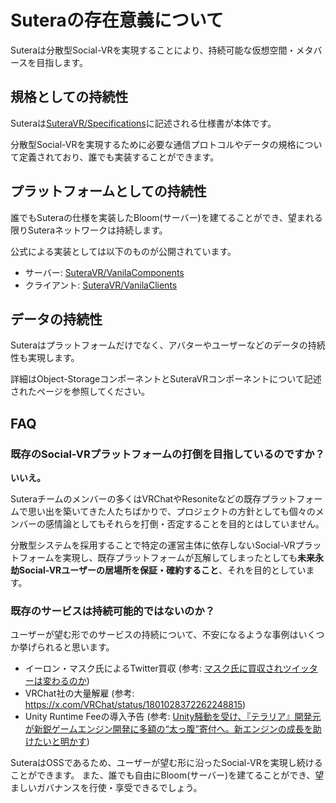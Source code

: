 # Suteraの存在意義について

Suteraは分散型Social-VRを実現することにより、持続可能な仮想空間・メタバースを目指します。

## 規格としての持続性

Suteraは[SuteraVR/Specifications](https://github.com/SuteraVR/Specifications)に記述される仕様書が本体です。

分散型Social-VRを実現するために必要な通信プロトコルやデータの規格について定義されており、誰でも実装することができます。

## プラットフォームとしての持続性

誰でもSuteraの仕様を実装したBloom(サーバー)を建てることができ、望まれる限りSuteraネットワークは持続します。

公式による実装としては以下のものが公開されています。
- サーバー: [SuteraVR/VanilaComponents](https://github.com/SuteraVR/VanilaComponents)
- クライアント: [SuteraVR/VanilaClients](https://github.com/SuteraVR/VanilaClients)

## データの持続性

Suteraはプラットフォームだけでなく、アバターやユーザーなどのデータの持続性も実現します。

詳細はObject-StorageコンポーネントとSuteraVRコンポーネントについて記述されたページを参照してください。

## FAQ

### 既存のSocial-VRプラットフォームの打倒を目指しているのですか？

**いいえ。**

Suteraチームのメンバーの多くはVRChatやResoniteなどの既存プラットフォームで思い出を築いてきた人たちばかりで、プロジェクトの方針としても個々のメンバーの感情論としてもそれらを打倒・否定することを目的とはしていません。

分散型システムを採用することで特定の運営主体に依存しないSocial-VRプラットフォームを実現し、既存プラットフォームが瓦解してしまったとしても**未来永劫Social-VRユーザーの居場所を保証・確約すること**、それを目的としています。

### 既存のサービスは持続可能的ではないのか？

ユーザーが望む形でのサービスの持続について、不安になるような事例はいくつか挙げられると思います。

- イーロン・マスク氏によるTwitter買収 (参考: [マスク氏に買収されツイッターは変わるのか](https://www.bbc.com/japanese/features-and-analysis-61227037))
- VRChat社の大量解雇 (参考: https://x.com/VRChat/status/1801028372262248815)
- Unity Runtime Feeの導入予告 (参考: [Unity騒動を受け、『テラリア』開発元が新鋭ゲームエンジン開発に多額の“太っ腹”寄付へ。新エンジンの成長を助けたいと明かす](https://automaton-media.com/articles/newsjp/20230920-265086/))

SuteraはOSSであるため、ユーザーが望む形に沿ったSocial-VRを実現し続けることができます。
また、誰でも自由にBloom(サーバー)を建てることができ、望ましいガバナンスを行使・享受できるでしょう。

